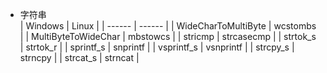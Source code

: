 * 字符串 <br/>
| Windows | Linux |
| ------ | ------ |
| WideCharToMultiByte | wcstombs |
| MultiByteToWideChar | mbstowcs |
| stricmp | strcasecmp |
| strtok_s | strtok_r |
| sprintf_s | snprintf |
| vsprintf_s | vsnprintf |
| strcpy_s | strncpy |
| strcat_s | strncat |
